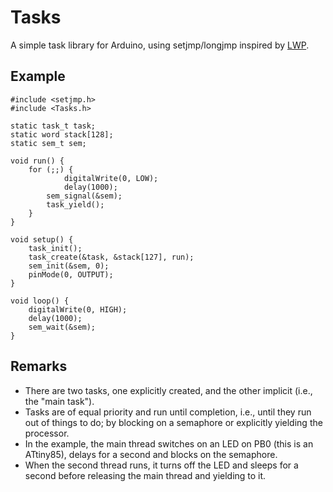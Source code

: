 Tasks
=====
A simple task library for Arduino, using setjmp/longjmp inspired by [LWP](https://github.com/jscrane/lwp).

Example
-------
    
    #include <setjmp.h>
    #include <Tasks.h>

    static task_t task;
    static word stack[128];
    static sem_t sem;

    void run() {
        for (;;) {
                digitalWrite(0, LOW);
                delay(1000);
        	sem_signal(&sem);
        	task_yield();
        }
    }

    void setup() {
        task_init();
        task_create(&task, &stack[127], run);
        sem_init(&sem, 0);
        pinMode(0, OUTPUT);
    }

    void loop() {
        digitalWrite(0, HIGH);
        delay(1000);
        sem_wait(&sem);
    }

Remarks
-------
* There are two tasks, one explicitly created, and the other implicit (i.e., 
the "main task").
* Tasks are of equal priority and run until completion, i.e., until they
run out of things to do; by blocking on a semaphore or explicitly yielding
the processor.
* In the example, the main thread switches on an LED on PB0 (this is an
ATtiny85), delays for a second and blocks on the semaphore.
* When the second thread runs, it turns off the LED and sleeps for a second
before releasing the main thread and yielding to it.
